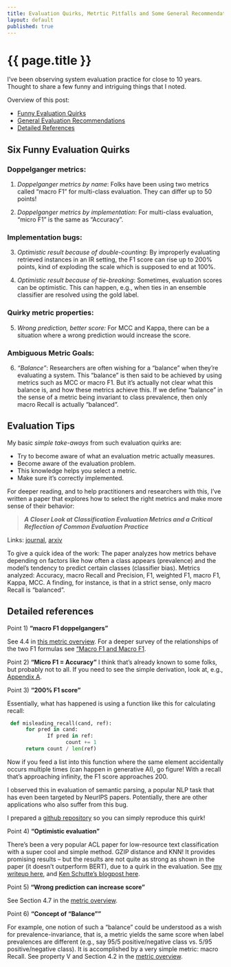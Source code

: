 ```yaml
---
title: Evaluation Quirks, Metrtic Pitfalls and Some General Recommendations 
layout: default
published: true
---
```


# {{ page.title }}

I’ve been observing system evaluation practice for close to 10 years. Thought to share a few funny and intriguing things that I noted. 

Overview of this post:

- [Funny Evaluation Quirks](#six-intriguing-evaluation-quirks)
- [General Evaluation Recommendations](#evaluation-tips)
- [Detailed References](#detailed-references)

## Six Funny Evaluation Quirks

### Doppelganger metrics:

1) *Doppelganger metrics by name*: Folks have been using two metrics called “macro F1” for multi-class evaluation. They can differ up to 50 points!

2) *Doppelganger metrics by implementation*: For multi-class evaluation, “micro F1” is the same as “Accuracy”.

### Implementation bugs:

3) *Optimistic result because of double-counting*: By improperly evaluating retrieved instances in an IR setting, the F1 score can rise up to 200% points, kind of exploding the scale which is supposed to end at 100%. 

4) *Optimistic result because of tie-breaking*: Sometimes, evaluation scores can be optimistic. This can happen, e.g., when ties in an ensemble classifier are resolved using the gold label.

### Quirky metric properties:

5) *Wrong prediction, better score:* For MCC and Kappa, there can be a situation where a wrong prediction would increase the score.

### Ambiguous Metric Goals:

6) *“Balance”*: Researchers are often wishing for a “balance” when they’re evaluating a system. This “balance” is then said to be achieved by using metrics such as MCC or macro F1. But it’s actually not clear what this balance is, and how these metrics achieve this. If we define “balance” in the sense of a metric being invariant to class prevalence, then only macro Recall is actually “balanced”.

## Evaluation Tips

My basic *simple take-aways* from such evaluation quirks are:

- Try to become aware of what an evaluation metric actually measures.
- Become aware of the evaluation problem.
- This knowledge helps you select a metric.
- Make sure it’s correctly implemented.

For deeper reading, and to help practitioners and researchers with this, I’ve written a paper that explores how to select the right metrics and make more sense of their behavior:

> ***A Closer Look at Classification Evaluation Metrics and a Critical Reflection of Common Evaluation Practice***

Links: 
[journal](https://doi.org/10.1162/tacl_a_00675),
[arxiv](https://arxiv.org/abs/2404.16958)


To give a quick idea of the work: The paper analyzes how metrics behave depending on factors like how often a class appears (prevalence) and the model’s tendency to predict certain classes (classifier bias). Metrics analyzed: Accuracy, macro Recall and Precision, F1, weighted F1, macro F1, Kappa, MCC. A finding, for instance, is that in a strict sense, only macro Recall is “balanced”.

## Detailed references

Point 1) **“macro F1 doppelgangers”**

See 4.4 in [this metric overview](https://doi.org/10.1162/tacl_a_00675). For a deeper survey of the relationships of the two F1 formulas see [“Macro F1 and Macro F1](https://doi.org/10.48550/arXiv.1911.03347).

Point 2) **“Micro F1 = Accuracy”**
I think that’s already known to some folks, but probably not to all. If you need to see the simple derivation, look at, e.g., [Appendix A](https://doi.org/10.1162/tacl_a_00675).

Point 3) **“200% F1 score”**

Essentially, what has happened is using a function like this for calculating recall:

```python
 def misleading_recall(cand, ref):
      for pred in cand:
             If pred in ref:
                   count += 1
      return count / len(ref)
```

Now if you feed a list into this function where the same element accidentally occurs multiple times (can happen in generative AI), go figure! With a recall that’s approaching infinity, the F1 score approaches 200. 

I observed this in evaluation of semantic parsing, a popular NLP task that has even been targeted by NeurIPS papers. Potentially, there are other applications who also suffer from this bug.

I prepared a [github repository](https://github.com/flipz357/FunnyMetrics) so you can simply reproduce this quirk!

Point 4) **“Optimistic evaluation”**

There’s been a very popular ACL paper for low-resource text classification with a super cool and simple method. GZIP distance and KNN! It provides promising results – but the results are not quite as strong as shown in the paper (it doesn’t outperform BERT), due to a quirk in the evaluation. See [my writeup here](https://arxiv.org/abs/2307.15002), and [Ken Schutte’s blogpost here](https://kenschutte.com/gzip-knn-paper2/).

Point 5) **“Wrong prediction can increase score”**

See Section 4.7 in the [metric overview](https://doi.org/10.1162/tacl_a_00675).

Point 6) **“Concept of “Balance””**

For example, one notion of such a “balance” could be understood as a wish for prevalence-invariance, that is, a metric yields the same score when label prevalences are different (e.g., say 95/5 positive/negative class vs.  5/95 positive/negative class). It is accomplished by a very simple metric: macro Recall. See property V and Section 4.2 in the [metric overview](https://doi.org/10.1162/tacl_a_00675).
